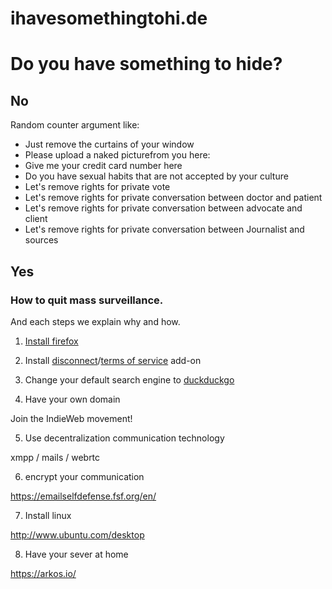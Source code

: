 ihavesomethingtohi.de
=====================

# Do you have something to hide?

## No
Random counter argument like:
- Just remove the curtains of your window
- Please upload a naked picturefrom you here:
- Give me your credit card number here
- Do you have sexual habits that are not accepted by your culture
- Let's remove rights for private vote
- Let's remove rights for private conversation between doctor and patient
- Let's remove rights for private conversation between advocate and client
- Let's remove rights for private conversation between Journalist and sources

## Yes

### How to quit mass surveillance.

And each steps we explain why and how.

1. [Install firefox](https://www.mozilla.org/en-US/firefox/new/)

2. Install [disconnect](https://disconnect.me/)/[terms of service](https://tosdr.org/) add-on

3. Change your default search engine to [duckduckgo](http://duckduckgo.com/)

4. Have your own domain

Join the IndieWeb movement!

5. Use decentralization communication technology

xmpp /  mails / webrtc

6. encrypt your communication

https://emailselfdefense.fsf.org/en/

7. Install linux

http://www.ubuntu.com/desktop

8. Have your sever at home

https://arkos.io/

